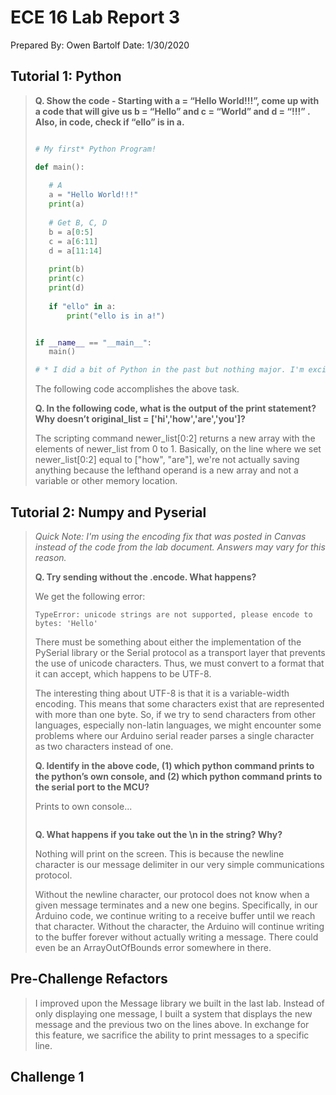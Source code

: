 # ECE 16 Lab Report 3
Prepared By: Owen Bartolf
Date: 1/30/2020

## Tutorial 1: Python
>
> **Q. Show the code - Starting with a = “Hello World!!!”, come up with a code that will give us b = “Hello” and c = “World” and d = “!!!” . Also, in code, check if “ello” is in a.**
> 
> ```python
>
> # My first* Python Program!
>
>def main():
>    
>    # A
>    a = "Hello World!!!"
>    print(a)
>    
>    # Get B, C, D
>    b = a[0:5]
>    c = a[6:11]
>    d = a[11:14]
>    
>    print(b)
>    print(c)
>    print(d)
>    
>    if "ello" in a:
>        print("ello is in a!")
>
>
>if __name__ == "__main__":
>    main()
>
> # * I did a bit of Python in the past but nothing major. I'm excited to learn !!
> ```
>
> The following code accomplishes the above task.
>
> 
> **Q. In the following code, what is the output of the print statement? Why doesn’t original_list = ['hi','how','are','you']?**
>
> The scripting command newer_list[0:2] returns a new array with the elements of newer_list from 0 to 1. Basically, on the line where we set newer_list[0:2] equal to ["how", "are"], we're not actually saving anything because the lefthand operand is a new array and not a variable or other memory location.

## Tutorial 2: Numpy and Pyserial

>
> _Quick Note: I'm using the encoding fix that was posted in Canvas instead of the code from the lab document. Answers may vary for this reason._
>
> **Q. Try sending without the .encode. What happens?**
>
> We get the following error:
> ```
> TypeError: unicode strings are not supported, please encode to bytes: 'Hello'
> ```
> There must be something about either the implementation of the PySerial library or the Serial protocol as a transport layer that prevents the use of unicode characters. Thus, we must convert to a format that it can accept, which happens to be UTF-8.
>
> The interesting thing about UTF-8 is that it is a variable-width encoding. This means that some characters exist that are represented with more than one byte. So, if we try to send characters from other languages, especially non-latin languages, we might encounter some problems where our Arduino serial reader parses a single character as two characters instead of one.  
>
> **Q. Identify in the above code, (1) which python command prints to the python’s own console, and (2) which python command prints to the serial port to the MCU?**
>
> Prints to own console...
>```py
>
>```
>
> **Q. What happens if you take out the \n in the string? Why?**
>
> Nothing will print on the screen. This is  because the newline character is our message delimiter in our very simple communications protocol. 
>
> Without the newline character, our protocol does not know when a given message terminates and a new one begins. Specifically, in our Arduino code, we continue writing to a receive buffer until we reach that character. Without the character, the Arduino will continue writing to the buffer forever without actually writing a message. There could even be an ArrayOutOfBounds error somewhere in there.
>
>

## Pre-Challenge Refactors
>
> I improved upon the Message library we built in the last lab. Instead of only displaying one message, I built a system that displays the new message and the previous two on the lines above. In exchange for this feature, we sacrifice the ability to print messages to a specific line.
>

## Challenge 1
